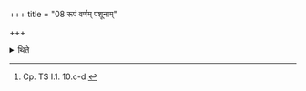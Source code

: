 +++
title = "08 रूपं वर्णम् पशूनाम्"

+++

<details><summary>थिते</summary>

8. He cleanses the Prāśitraharaṇa either with rūpaṁ varṇam...[^1] or silently (without any formula).  

[^1]: Cp. TS I.1. 10.c-d.
</details>
